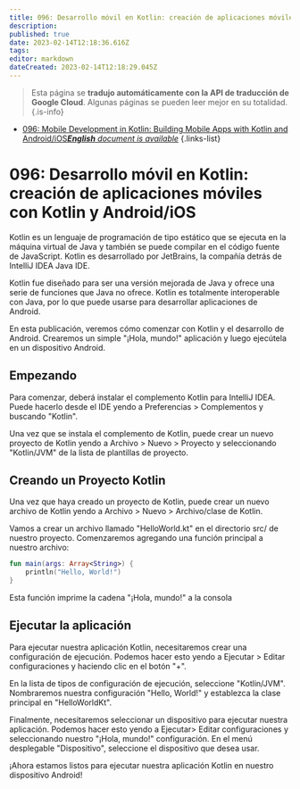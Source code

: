 ```yaml
---
title: 096: Desarrollo móvil en Kotlin: creación de aplicaciones móviles con Kotlin y Android/iOS
description: 
published: true
date: 2023-02-14T12:18:36.616Z
tags: 
editor: markdown
dateCreated: 2023-02-14T12:18:29.045Z
---
```


> Esta página se **tradujo automáticamente con la API de traducción de Google Cloud**.
Algunas páginas se pueden leer mejor en su totalidad.{.is-info}



- [096: Mobile Development in Kotlin: Building Mobile Apps with Kotlin and Android/iOS***English** document is available*](/en/Knowledge-base/Kotlin/Learning/096-mobile-development-in-kotlin-building-mobile-apps-with-kotlin-and-androidios)
{.links-list}


# 096: Desarrollo móvil en Kotlin: creación de aplicaciones móviles con Kotlin y Android/iOS

Kotlin es un lenguaje de programación de tipo estático que se ejecuta en la máquina virtual de Java y también se puede compilar en el código fuente de JavaScript. Kotlin es desarrollado por JetBrains, la compañía detrás de IntelliJ IDEA Java IDE.

Kotlin fue diseñado para ser una versión mejorada de Java y ofrece una serie de funciones que Java no ofrece. Kotlin es totalmente interoperable con Java, por lo que puede usarse para desarrollar aplicaciones de Android.

En esta publicación, veremos cómo comenzar con Kotlin y el desarrollo de Android. Crearemos un simple "¡Hola, mundo!" aplicación y luego ejecútela en un dispositivo Android.

## Empezando

Para comenzar, deberá instalar el complemento Kotlin para IntelliJ IDEA. Puede hacerlo desde el IDE yendo a Preferencias > Complementos y buscando "Kotlin".

Una vez que se instala el complemento de Kotlin, puede crear un nuevo proyecto de Kotlin yendo a Archivo > Nuevo > Proyecto y seleccionando "Kotlin/JVM" de la lista de plantillas de proyecto.

## Creando un Proyecto Kotlin

Una vez que haya creado un proyecto de Kotlin, puede crear un nuevo archivo de Kotlin yendo a Archivo > Nuevo > Archivo/clase de Kotlin.

Vamos a crear un archivo llamado "HelloWorld.kt" en el directorio src/ de nuestro proyecto. Comenzaremos agregando una función principal a nuestro archivo:

```kotlin
fun main(args: Array<String>) {
    println("Hello, World!")
}
```

Esta función imprime la cadena "¡Hola, mundo!" a la consola

## Ejecutar la aplicación

Para ejecutar nuestra aplicación Kotlin, necesitaremos crear una configuración de ejecución. Podemos hacer esto yendo a Ejecutar > Editar configuraciones y haciendo clic en el botón "+".

En la lista de tipos de configuración de ejecución, seleccione "Kotlin/JVM". Nombraremos nuestra configuración "Hello, World!" y establezca la clase principal en "HelloWorldKt".

Finalmente, necesitaremos seleccionar un dispositivo para ejecutar nuestra aplicación. Podemos hacer esto yendo a Ejecutar> Editar configuraciones y seleccionando nuestro "¡Hola, mundo!" configuración. En el menú desplegable "Dispositivo", seleccione el dispositivo que desea usar.

¡Ahora estamos listos para ejecutar nuestra aplicación Kotlin en nuestro dispositivo Android!